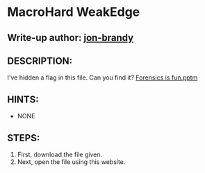 # MacroHard WeakEdge
## Write-up author: [jon-brandy]()
## DESCRIPTION:
I've hidden a flag in this file. 
Can you find it? [Forensics is fun.pptm]()
## HINTS:
- NONE
## STEPS:
1. First, download the file given.
2. Next, open the file using this website.
